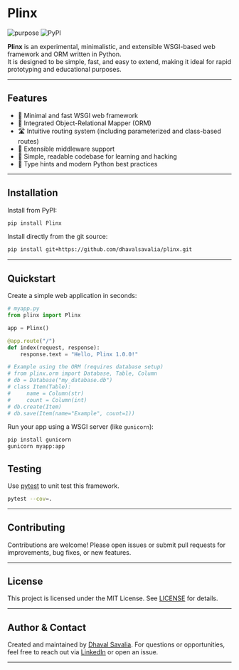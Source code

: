 # Plinx

![purpose](https://img.shields.io/badge/purpose-learning-green.svg)
![PyPI](https://img.shields.io/pypi/v/Plinx.svg)

**Plinx** is an experimental, minimalistic, and extensible WSGI-based web framework and ORM written in Python.  
It is designed to be simple, fast, and easy to extend, making it ideal for rapid prototyping and educational purposes.

---

## Features

- 🚀 Minimal and fast WSGI web framework
- 💾 Integrated Object-Relational Mapper (ORM)
- 🛣️ Intuitive routing system (including parameterized and class-based routes)
- 🧩 Extensible middleware support
- 🧪 Simple, readable codebase for learning and hacking
- 📝 Type hints and modern Python best practices

---

## Installation

Install from PyPI:

```bash
pip install Plinx
```

Install directly from the git source:

```bash
pip install git+https://github.com/dhavalsavalia/plinx.git
```

---

## Quickstart

Create a simple web application in seconds:

```python
# myapp.py
from plinx import Plinx

app = Plinx()

@app.route("/")
def index(request, response):
    response.text = "Hello, Plinx 1.0.0!"

# Example using the ORM (requires database setup)
# from plinx.orm import Database, Table, Column
# db = Database("my_database.db")
# class Item(Table):
#     name = Column(str)
#     count = Column(int)
# db.create(Item)
# db.save(Item(name="Example", count=1))
```

Run your app using a WSGI server (like `gunicorn`):

```bash
pip install gunicorn
gunicorn myapp:app
```

## Testing

Use [pytest](https://docs.pytest.org/en/latest/) to unit test this framework.

```bash
pytest --cov=.
```

---

## Contributing

Contributions are welcome! Please open issues or submit pull requests for improvements, bug fixes, or new features.

---

## License

This project is licensed under the MIT License. See [LICENSE](LICENSE) for details.

---

## Author & Contact

Created and maintained by [Dhaval Savalia](https://github.com/dhavalsavalia).
For questions or opportunities, feel free to reach out via [LinkedIn](https://www.linkedin.com/in/dhavalsavalia/) or open an issue.

---
